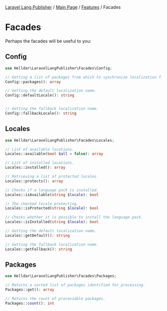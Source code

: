 [Laravel Lang Publisher][link_source] / [Main Page](../index.md) / [Features](index.md) / Facades

# Facades

Perhaps the facades will be useful to you:

## Config

```php
use Helldar\LaravelLangPublisher\Facades\Config;

// Getting a list of packages from which to synchronize localization files.
Config::packages(): array

// Getting the default localization name.
Config::defaultLocale(): string


// Getting the fallback localization name.
Config::fallbackLocale(): string
```

## Locales

```php
use Helldar\LaravelLangPublisher\Facades\Locales;

// List of available locations.
Locales::available(bool $all = false): array

// List of installed locations.
Locales::installed(): array

// Retrieving a list of protected locales.
Locales::protects(): array

// Checks if a language pack is installed.
Locales::isAvailable(string $locale): bool

// The checked locale protecting.
Locales::isProtected(string $locale): bool

// Checks whether it is possible to install the language pack.
Locales::isInstalled(string $locale): bool

// Getting the default localization name.
Locales::getDefault(): string

// Getting the fallback localization name.
Locales::getFallback(): string
```

## Packages

```php
use Helldar\LaravelLangPublisher\Facades\Packages;

// Returns a sorted list of packages identified for processing.
Packages::get(): array

// Returns the count of processable packages.
Packages::count(): int
```

[link_source]:  https://github.com/andrey-helldar/laravel-lang-publisher

